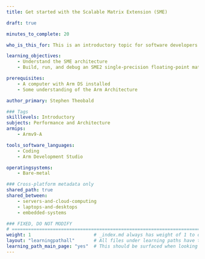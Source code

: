 ```yaml
---
title: Get started with the Scalable Matrix Extension (SME)

draft: true

minutes_to_complete: 20

who_is_this_for: This is an introductory topic for software developers who want to learn about Scalable Matrix Extension (SME2) to optimize the processing of matrices.

learning_objectives:
    - Understand the SME architecture
    - Build, run, and debug an SME2 single-precision floating-point matrix multiply example

prerequisites:
    - A computer with Arm DS installed
    - Some understanding of the Arm Architecture

author_primary: Stephen Theobald

### Tags
skilllevels: Introductory
subjects: Performance and Architecture
armips:
    - Armv9-A

tools_software_languages:
    - Coding
    - Arm Development Studio

operatingsystems:
    - Bare-metal

### Cross-platform metadata only
shared_path: true
shared_between:
    - servers-and-cloud-computing
    - laptops-and-desktops
    - embedded-systems

### FIXED, DO NOT MODIFY
# ================================================================================
weight: 1                       # _index.md always has weight of 1 to order correctly
layout: "learningpathall"       # All files under learning paths have this same wrapper
learning_path_main_page: "yes"  # This should be surfaced when looking for related content. Only set for _index.md of learning path content.
---
```

